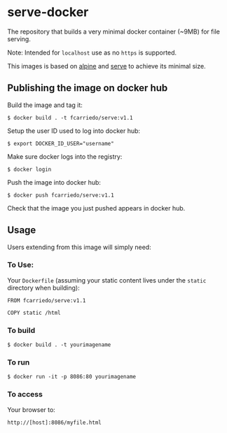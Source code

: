 # serve-docker

The repository that builds a very minimal docker container (~9MB) for file serving.

Note: Intended for `localhost` use as no `https` is supported.

This images is based on [alpine](https://hub.docker.com/_/alpine) and
[serve](https://github.com/fcarriedo/serve) to achieve its minimal size.

## Publishing the image on docker hub

Build the image and tag it:

    $ docker build . -t fcarriedo/serve:v1.1

Setup the user ID used to log into docker hub:

    $ export DOCKER_ID_USER="username"

Make sure docker logs into the registry:

    $ docker login

Push the image into docker hub:

    $ docker push fcarriedo/serve:v1.1

Check that the image you just pushed appears in docker hub.

## Usage

Users extending from this image will simply need:

### To Use:

Your `Dockerfile` (assuming your static content lives under the `static`
directory when building):

```
FROM fcarriedo/serve:v1.1

COPY static /html
```

### To build

    $ docker build . -t yourimagename

### To run

    $ docker run -it -p 8086:80 yourimagename

### To access

Your browser to:

    http://[host]:8086/myfile.html
